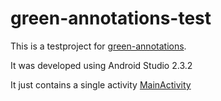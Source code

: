 # green-annotations-test
This is a testproject for [green-annotations](https://github.com/tmtron/green-annotations).

It was developed using Android Studio 2.3.2

It just contains a single activity [MainActivity](/app/src/main/java/com/tmtron/greenannotationstest/MainActivity.java)
